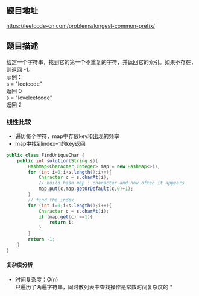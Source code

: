## 题目地址
https://leetcode-cn.com/problems/longest-common-prefix/
## 题目描述
给定一个字符串，找到它的第一个不重复的字符，并返回它的索引。如果不存在，则返回 -1。  
示例：  
s = "leetcode"  
返回 0  
s = "loveleetcode"  
返回 2  
### 线性比较
* 遍历每个字符，map中存放key和出现的频率  
* map中找到index=1的key返回
```java
public class FindUniqueChar {
    public int solution(String s){
        HashMap<Character,Integer> map = new HashMap<>();
        for (int i=0;i<s.length();i++){
            Character c = s.charAt(i);
            // build hash map : character and how often it appears
            map.put(c,map.getOrDefault(c,0)+1);
        }
        // find the index
        for (int i=0;i<s.length();i++){
            Character c = s.charAt(i);
            if (map.get(c) ==1){
                return i;
            }
        }
        return -1;
    }
}
```
#### 复杂度分析
* 时间复杂度：O(n)  
只遍历了两遍字符串，同时散列表中查找操作是常数时间复杂度的 *